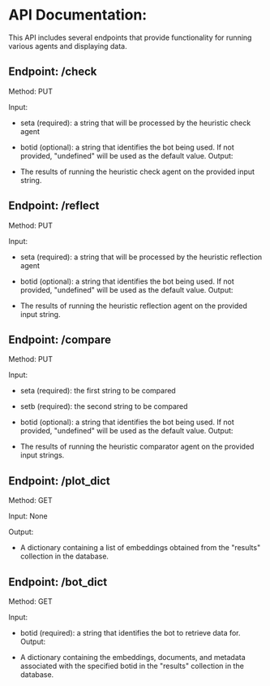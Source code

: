 # API Documentation:

This API includes several endpoints that provide functionality for running various agents and displaying data.

## Endpoint: /check

Method: PUT

Input:

* seta (required): a string that will be processed by the heuristic check agent
* botid (optional): a string that identifies the bot being used. If not provided, "undefined" will be used as the default value.
Output:

* The results of running the heuristic check agent on the provided input string.


## Endpoint: /reflect

Method: PUT

Input:

* seta (required): a string that will be processed by the heuristic reflection agent
* botid (optional): a string that identifies the bot being used. If not provided, "undefined" will be used as the default value.
Output:

* The results of running the heuristic reflection agent on the provided input string.


## Endpoint: /compare

Method: PUT

Input:

* seta (required): the first string to be compared
* setb (required): the second string to be compared
* botid (optional): a string that identifies the bot being used. If not provided, "undefined" will be used as the default value.
Output:

* The results of running the heuristic comparator agent on the provided input strings.


## Endpoint: /plot_dict

Method: GET

Input: None

Output:

* A dictionary containing a list of embeddings obtained from the "results" collection in the database.


## Endpoint: /bot_dict

Method: GET

Input:

* botid (required): a string that identifies the bot to retrieve data for.
Output:

* A dictionary containing the embeddings, documents, and metadata associated with the specified botid in the "results" collection in the database.
